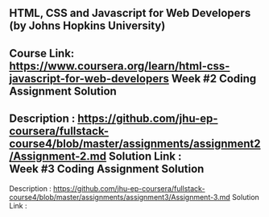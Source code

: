 ## HTML, CSS and Javascript for Web Developers (by Johns Hopkins University)
Course Link:  https://www.coursera.org/learn/html-css-javascript-for-web-developers 
Week #2 Coding Assignment Solution
------------------------------------------------------------
Description   : https://github.com/jhu-ep-coursera/fullstack-course4/blob/master/assignments/assignment2/Assignment-2.md 
Solution Link :   
Week #3 Coding Assignment Solution
------------------------------------------------------------
Description   : https://github.com/jhu-ep-coursera/fullstack-course4/blob/master/assignments/assignment3/Assignment-3.md
Solution Link : 

